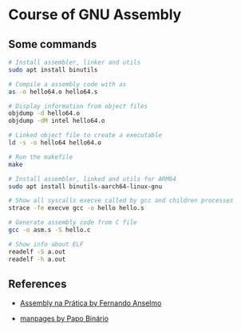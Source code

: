 # Course of GNU Assembly

## Some commands

```bash
# Install assembler, linker and utils
sudo apt install binutils

# Compile a assembly code with as
as -o hello64.o hello64.s

# Display information from object files
objdump -d hello64.o
objdump -dM intel hello64.o

# Linked object file to create a executable
ld -s -o hello64 hello64.o

# Run the makefile
make

# Install assembler, linked and utils for ARM64
sudo apt install binutils-aarch64-linux-gnu

# Show all syscalls execve called by gcc and children processes
strace -fe execve gcc -o hello hello.s

# Generate assembly code from C file
gcc -o asm.s -S hello.c

# Show info about ELF
readelf -S a.out
readelf -h a.out
```

## References

- [Assembly na Prática by Fernando Anselmo](https://www.youtube.com/playlist?list=PLxTkH01AauxRm0LFLlOA9RR5O6hBLqBtC)

- [manpages by Papo Binário](https://www.youtube.com/playlist?list=PLIfZMtpPYFP6ODjFqtpeC1r1LdxsHh25t)